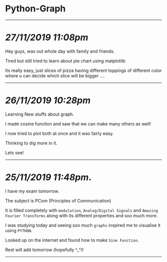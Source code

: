 # Python-Graph
---
# _27/11/2019 11:08pm_

Hey guys, was out whole day with family and friends.

Tired but still tried to learn about pie chart using matplotlib

Its really easy, just slices of pizza having  different toppings of different color where u can decide which slice will be bigger ....

---
# _26/11/2019 10:28pm_

Learning New stuffs about graph.

I made cosine function and saw that we can make many others as well!

I now tried to plot both at once and it was fairly easy.

Thinking to dig more in it.

Lets see!

---
# _25/11/2019 11:48pm_.

I have my exam tomorrow.

The subject is PCom (Principles of Communication)

It is filled completely with `modulation`, `Analog/Digital Signals` and `Amazing Fourier Transforms` along with its different properties and soo much more.

I was studying today and seeing soo much `graphs` inspired me to visualise it using `PYTHON`.

Looked up on the internet and found how to make `Sine Function`.

Rest will add tomorrow (hopefully ^_^)!

---
